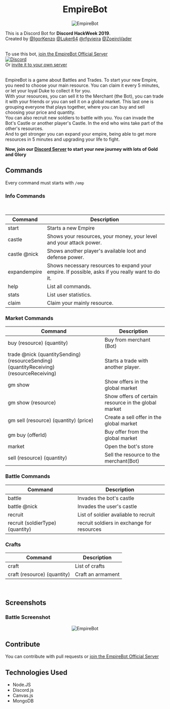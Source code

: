 <h1 align = 'center'>EmpireBot </h1>

<p align='center'>
  <img alt='EmpireBot' src='https://i.imgur.com/tbzriFR.png'>
</p>

This is a Discord Bot for **Discord HackWeek 2019**. <br/>
Created by [@IgorKenzo](https://github.com/IgorKenzo) [@Luker64](https://github.com/Luker64) [@rfgvieira](https://github.com/rfgvieira) [@ZoeiroVader](https://github.com/ZoeiroVader)
<br/><br/>
  
To use this bot, [join the EmpireBot Official Server](https://discord.gg/QuxASne)
<br/>
[![Discord](https://img.shields.io/discord/594294774144565268.svg?label=&logo=discord&logoColor=ffffff&color=7389D8&labelColor=6A7EC2)](https://discord.gg/QuxASne)
<br/>
Or [invite it to your own server](https://discordapp.com/oauth2/authorize?client_id=592816206248149002&scope=bot&permissions=248896)


<br/>
EmpireBot is a game about Battles and Trades.
To start your new Empire, you need to choose your main resource. You can claim it every 5 minutes, or let your loyal Duke to collect it for you.<br/>
With your resources, you can sell it to the Merchant (the Bot), you can trade it with your friends or you can sell it on a global market. This last one is grouping everyone that plays together, where you can buy and sell choosing your price and quantity.<br/>
You can also recruit new soldiers to battle with you. You can invade the Bot's Castle or another player's Castle. In the end who wins take part of the other's resources.<br/>
And to get stronger you can expand your empire, being able to get more resources in 5 minutes and upgrading your life to fight.<br/>

**Now, join our [Discord Server](https://discord.gg/QuxASne) to start your new journey with lots of Gold and Glory**


## Commands

Every command must starts with ```/emp ```

### Info Commands
<br/>

<table>
            <thead>
                <th>
                    Command
                </th>
                <th>
                    Description
                </th>
            </thead>
            <tbody>
                <tr>
                    <td>
                        start
                    </td>
                    <td>
                        Starts a new Empire
                    </td>
                </tr>
                <tr>
                    <td>
                        castle
                    </td>
                    <td>
                        Shows your resources, your money, your level and your attack power.
                    </td>
                </tr>
                <tr>
                    <td>
                        castle @nick
                    </td>
                    <td>
                        Shows another player's available loot and defense power.
                    </td>
                </tr>
                <tr>
                    <td>
                        expandempire
                    </td>
                    <td>
                        Shows necessary resources to expand your empire. If possible, asks if you really want to do it.
                    </td>
                </tr>
                <tr>
                    <td>
                        help
                    </td>
                    <td>
                        List all commands.
                    </td>
                </tr>
                <tr>
                    <td>
                        stats
                    </td>
                    <td>
                        List user statistics.
                    </td>
                </tr>
                <tr>
                    <td>
                        claim
                    </td>
                    <td>
                        Claim your mainly resource.
                    </td>
                </tr>
            </tbody>
        </table>
        
        
### Market Commands
<table>
            <thead>
                <th>
                    Command
                </th>
                <th>
                    Description
                </th>
            </thead>
            <tbody>
                <tr>
                    <td>
                        buy (resource) (quantity)
                    </td>
                    <td>
                        Buy from merchant (Bot)
                    </td>
                </tr>
                <tr>
                    <td>
                        trade @nick (quantitySending) (resourceSending) (quantityReceiving) (resourceReceiving)
                    </td>
                    <td>
                        Starts a trade with another player.
                    </td>
                </tr>
                <tr>
                    <td>
                        gm show
                    </td>
                    <td>
                        Show offers in the global market 
                    </td>
                </tr>
                <tr>
                    <td>
                        gm show (resource)
                    </td>
                    <td>
                        Show offers of certain resource in the global market 
                    </td>
                </tr>
                <tr>
                    <td>
                        gm sell (resource) (quantity) (price)
                    </td>
                    <td>
                        Create a sell offer in the global market
                    </td>
                </tr>
                <tr>
                    <td>
                        gm buy (offerId)
                    </td>
                    <td>
                        Buy offer from the global market
                    </td>
                </tr>
                <tr>
                    <td>
                        market
                    </td>
                    <td>
                        Open the bot's store
                    </td>
                </tr>
                <tr>
                    <td>
                        sell (resource) (quantity)
                    </td>
                    <td>
                        Sell the resource to the merchant(Bot)
                    </td>
                </tr>                
            </tbody>
        </table>
        
### Battle Commands

  <table>
            <thead>
                <th>
                    Command
                </th>
                <th>
                    Description
                </th>
            </thead>
            <tbody>
                <tr>
                    <td>
                        battle
                    </td>
                    <td>
                        Invades the bot's castle
                    </td>
                </tr>
                <tr>
                    <td>
                        battle @nick
                    </td>
                    <td>
                        Invades the user's castle
                    </td>
                </tr>
                <tr>
                    <td>
                        recruit
                    </td>
                    <td>
                        List of soldier avaliable to recruit
                    </td>
                </tr>
                <tr>
                    <td>
                        recruit (soldierType) (quantity)
                    </td>
                    <td>
                        recruit soldiers in exchange for resources
                    </td>
                </tr>
            </tbody>
        </table>
        
### Crafts
  <table>
      <thead>
          <th>
              Command
          </th>
          <th>
              Description
          </th>
      </thead>
      <tbody>
          <tr>
              <td>
                  craft
              </td>
              <td>
                  List of crafts
              </td>
          </tr>
          <tr>
              <td>
                  craft (resource) (quantity)
              </td>
              <td>
                  Craft an armament
              </td>
          </tr>
      </tbody>
  </table>
<br/>

## Screenshots

### Battle Screenshot
<p align='center'>
   <img alt='EmpireBot' src='https://i.imgur.com/yhd1Wd6.png'>
</p>

## Contribute

You can contribute with pull requests or [join the EmpireBot Official Server](https://discord.gg/QuxASne)

## Technologies Used

- Node.JS
- Discord.js
- Canvas.js
- MongoDB
